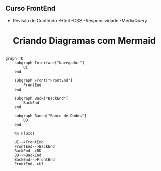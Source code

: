 ## Curso FrontEnd

- Revisão de Conteúdo
    -Html
    -CSS
    -Responsividade
    -MediaQuery


    # Criando Diagramas com Mermaid

```mermaid

graph TD
    subgraph Interface["Navegador"]
        UI
    end

    subgraph Front["FrontEnd"]
        FrontEnd
    end

    subgraph Back["BackEnd"]
        BackEnd
    end

    subgraph Banco["Banco de Dados"]
        BD
    end

    %% Fluxos

    UI-->FrontEnd
    FrontEnd-->BackEnd
    BackEnd-->BD
    BD-->BackEnd
    BackEnd-->FrontEnd
    FrontEnd-->UI
```